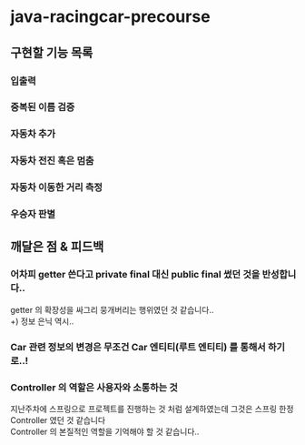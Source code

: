# java-racingcar-precourse

## 구현할 기능 목록
### 입출력
### 중복된 이름 검증
### 자동차 추가
### 자동차 전진 혹은 멈춤
### 자동차 이동한 거리 측정
### 우승자 판별

## 깨달은 점 & 피드백

### 어차피 getter 쓴다고 private final 대신 public final 썼던 것을 반성합니다..
getter 의 확장성을 싸그리 뭉개버리는 행위였던 것 같습니다..  
+) 정보 은닉 역시..

### Car 관련 정보의 변경은 무조건 Car 엔티티(루트 엔티티) 를 통해서 하기로..!

### Controller 의 역할은 사용자와 소통하는 것
지난주차에 스프링으로 프로젝트를 진행하는 것 처럼 설계하였는데 그것은 스프링 한정 Controller 였던 것 같습니다  
Controller 의 본질적인 역할을 기억해야 할 것 같습니다.. 